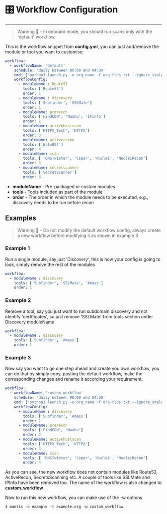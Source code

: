 # 🎛️ Workflow Configuration
---

> Warning 🚨 - In onboard mode, you should run scans only with the 'default' workflow

This is the workflow snippet from **config.yml**, you can just add/remove the module or tool you want to customise:

```yml
workflow:
  - workflowName: 'default'
    schedule: 'daily between 00:00 and 04:00'
    cmd: ['python3 launch.py -o org_name -f org-tlds.txt --ignore_stale --stale']
    workflowConfig:
      - moduleName : Route53
        tools: ['Route53'] 
        order: 1
      - moduleName : discovery
        tools: ['Subfinder', 'SSLMate'] 
        order: 1
      - moduleName: prerecon
        tools: ['FindCDN', 'Naabu', 'IPinfo'] 
        order: 2
      - moduleName: activehostscan
        tools: ['HTTPX_Tech', 'HTTPX']
        order: 3
      - moduleName: activerecon
        tools: ['Wafw00f']
        order: 4
      - moduleName: scan
        tools: [ 'DNSTwister', 'Csper', 'Nuclei', 'NucleiRecon']
        order: 5
      - moduleName: secretscanner
        tools: ['SecretScanner']
        order: 6

```

- **moduleName** - Pre-packaged or custom modules 
- **tools** - Tools included as part of the module 
- **order** - The order in which the module needs to be executed, e.g., discovery needs to be run before recon


## Examples

> Warning 🚨 - Do not modify the default workflow config, always create a new workflow before modifying it as shown in example 3

### Example 1
Run a single module, say just 'Discovery', this is how your config is going to look, simply remove the rest of the modules

```yml
workflow: 
  - moduleName : discovery
    tools: ['Subfinder', 'SSLMate', 'Amass'] 
    order: 1
```

### Example 2
Remove a tool, say you just want to run subdomain discovery and not identify 'certificates', so just remove 'SSLMate' from tools section under Discovery moduleName

```yml
workflow: 
  - moduleName : discovery
    tools: ['Subfinder', 'Amass'] 
    order: 1
```

### Example 3

Now say you want to go one step ahead and create you own workflow, you can do that by simply copy, pasting the default workflow, make the corresponding changes and rename it according your requirement.


```yml
workflow:
  - workflowName: 'custom_workflow'
    schedule: 'daily between 00:00 and 04:00'
    cmd: ['python3 launch.py -o org_name -f org-tlds.txt --ignore_stale --stale']
    workflowConfig:
      - moduleName : discovery
        tools: ['Subfinder', 'Amass'] 
        order: 1
      - moduleName: prerecon
        tools: ['FindCDN', 'Naabu'] 
        order: 2
      - moduleName: activehostscan
        tools: ['HTTPX_Tech', 'HTTPX']
        order: 3
      - moduleName: scan
        tools: [ 'DNSTwister', 'Csper', 'Nuclei', 'NucleiRecon']
        order: 4

```

As you can see, the new workflow does not contain modules like Route53, ActiveRecon, SecretsScanning etc. A couple of tools like SSLMate and IPInfo have been removed too. The name of the workflow is also changed to **custom_workflow**

Now to run this new workflow, you can make use of the -w options

```shell
$ mantis -o example -t example.org -w custom_workflow
```
